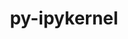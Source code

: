---
title: "py-ipykernel"
layout: cache
categories: [package, v0.18.0]
meta: {"versions": ["6.9.1"], "compilers": ["gcc@=7.5.0"], "oss": ["ubuntu18.04"], "platforms": ["linux"], "targets": ["x86_64"], "stacks": ["data-vis-sdk", "e4s", "root"], "num_specs": 3, "num_specs_by_stack": {"root": 3, "data-vis-sdk": 1, "e4s": 2}}
spec_details: [{"hash": "tc3gy5xckliojdzfh3grz2fzjfanpvs5", "compiler": "gcc@=7.5.0", "versions": ["6.9.1"], "os": "ubuntu18.04", "platform": "linux", "target": "x86_64", "variants": [], "stacks": ["root", "data-vis-sdk"], "size": "-", "tarball": "https://binaries.spack.io/releases/v0.18.0/build_cache/linux-ubuntu18.04-x86_64/gcc-7.5.0/py-ipykernel-6.9.1/linux-ubuntu18.04-x86_64-gcc-7.5.0-py-ipykernel-6.9.1-tc3gy5xckliojdzfh3grz2fzjfanpvs5.spack"}, {"hash": "2j5zujtezauzvte4xuhvdkldmsf55oqs", "compiler": "gcc@=7.5.0", "versions": ["6.9.1"], "os": "ubuntu18.04", "platform": "linux", "target": "x86_64", "variants": [], "stacks": ["root", "e4s"], "size": "-", "tarball": "https://binaries.spack.io/releases/v0.18.0/build_cache/linux-ubuntu18.04-x86_64/gcc-7.5.0/py-ipykernel-6.9.1/linux-ubuntu18.04-x86_64-gcc-7.5.0-py-ipykernel-6.9.1-2j5zujtezauzvte4xuhvdkldmsf55oqs.spack"}, {"hash": "6rcky7lhq2es5wxgna532skzzcoggylk", "compiler": "gcc@=7.5.0", "versions": ["6.9.1"], "os": "ubuntu18.04", "platform": "linux", "target": "x86_64", "variants": [], "stacks": ["root", "e4s"], "size": "-", "tarball": "https://binaries.spack.io/releases/v0.18.0/build_cache/linux-ubuntu18.04-x86_64/gcc-7.5.0/py-ipykernel-6.9.1/linux-ubuntu18.04-x86_64-gcc-7.5.0-py-ipykernel-6.9.1-6rcky7lhq2es5wxgna532skzzcoggylk.spack"}]
---